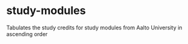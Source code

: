 # study-modules

Tabulates the study credits for study modules from Aalto University in ascending order